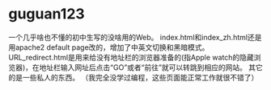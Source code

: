 # guguan123
一个几乎啥也不懂的初中生写的没啥用的Web。
index.html和index_zh.html还是用apache2 default page改的，增加了中英文切换和黑暗模式。
URL_redirect.html是用来给没有地址栏的浏览器准备的(指Apple watch的隐藏浏览器)，在地址栏输入网址后点击“GO”或者“前往”就可以转跳到相应的网站。
其它的是一些私人的东西。
（我完全没学过编程，这些页面能正常工作就很不错了）
